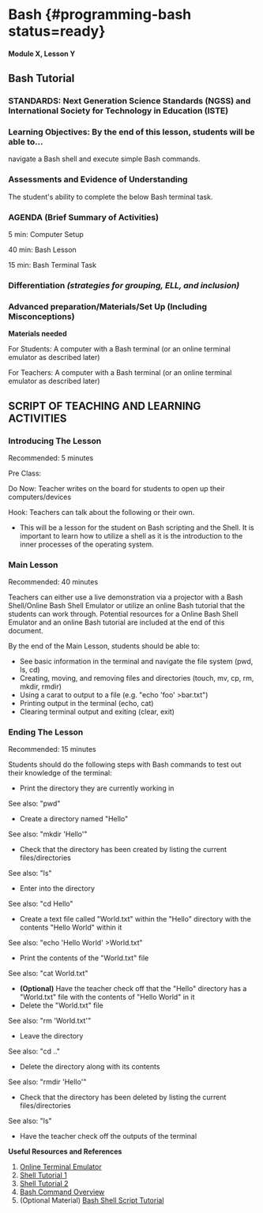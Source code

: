 # Bash {#programming-bash status=ready}

#### Module X, Lesson Y

## Bash Tutorial


### STANDARDS: Next Generation Science Standards (NGSS) and International Society for Technology in Education (ISTE)


### Learning Objectives: By the end of this lesson, students will be able to...
navigate a Bash shell and execute simple Bash commands.

### Assessments and Evidence of Understanding

The student's ability to complete the below Bash terminal task.

### AGENDA (Brief Summary of Activities)

5 min: Computer Setup

40 min: Bash Lesson

15 min: Bash Terminal Task

### Differentiation _(strategies for grouping, ELL, and inclusion)_


### Advanced preparation/Materials/Set Up (Including Misconceptions)


**Materials needed**

For Students: A computer with a Bash terminal (or an online terminal emulator as described later)

For Teachers: A computer with a Bash terminal (or an online terminal emulator as described later)


## SCRIPT OF TEACHING AND LEARNING ACTIVITIES


### Introducing The Lesson

Recommended: 5 minutes

Pre Class:

Do Now: Teacher writes on the board for students to open up their computers/devices 

Hook: Teachers can talk about the following or their own.

-  This will be a lesson for the student on Bash scripting and the Shell. It is important to learn how to utilize a shell as it is the introduction to the inner processes of the operating system.

### Main Lesson

Recommended: 40 minutes

Teachers can either use a live demonstration via a projector with a Bash Shell/Online Bash Shell Emulator or utilize an online Bash tutorial that the students can work through. Potential resources for a Online Bash Shell Emulator and an online Bash tutorial are included at the end of this document.

By the end of the Main Lesson, students should be able to:

-  See basic information in the terminal and navigate the file system (pwd, ls, cd)
-  Creating, moving, and removing files and directories (touch, mv, cp, rm, mkdir, rmdir)
-  Using a carat to output to a file (e.g. "echo 'foo' >bar.txt")
- Printing output in the terminal (echo, cat)
-  Clearing terminal output and exiting (clear, exit)

### Ending The Lesson

Recommended: 15 minutes

Students should do the following steps with Bash commands to test out their knowledge of the terminal:

-  Print the directory they are currently working in 

See also: "pwd"

-  Create a directory named "Hello"

See also: "mkdir 'Hello'"

-  Check that the directory has been created by listing the current files/directories

See also: "ls"

-  Enter into the directory 

See also: "cd Hello"

-  Create a text file called "World.txt" within the "Hello" directory with the contents "Hello World" within it

See also: "echo 'Hello World' >World.txt"

-  Print the contents of the "World.txt" file

See also: "cat World.txt"

-  **(Optional)** Have the teacher check off that the "Hello" directory has a "World.txt" file with the contents of "Hello World" in it
-  Delete the "World.txt" file

See also: "rm 'World.txt'"

-  Leave the directory

See also: "cd .."

-  Delete the directory along with its contents

See also: "rmdir 'Hello'"

-  Check that the directory has been deleted by listing the current files/directories

See also: "ls"

-  Have the teacher check off the outputs of the terminal

**Useful Resources and References**

1. [Online Terminal Emulator](https://cocalc.com/doc/terminal.html)
2. [Shell Tutorial 1](https://www.youtube.com/watch?v=cBokz0LTizk)
3. [Shell Tutorial 2](http://linuxcommand.org/lc3_learning_the_shell.php)
3. [Bash Command Overview](https://www.educative.io/blog/bash-shell-command-cheat-sheet)
3. (Optional Material) [Bash Shell Script Tutorial](https://www.youtube.com/watch?v=F-gskSl4pwQ)

